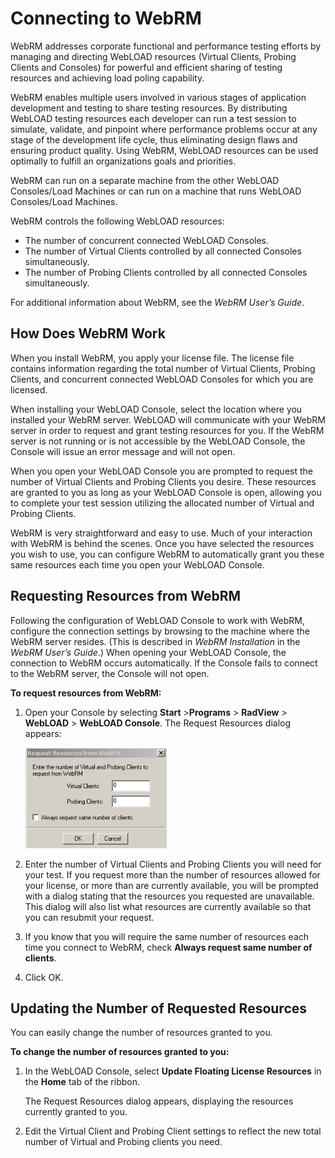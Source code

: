 ﻿# Connecting to WebRM

WebRM addresses corporate functional and performance testing efforts by managing and directing WebLOAD resources (Virtual Clients, Probing Clients and Consoles) for powerful and efficient sharing of testing resources and achieving load poling capability.

WebRM enables multiple users involved in various stages of application development and testing to share testing resources. By distributing WebLOAD testing resources each developer can run a test session to simulate, validate, and pinpoint where performance problems occur at any stage of the development life cycle, thus eliminating design flaws and ensuring product quality. Using WebRM, WebLOAD resources can be used optimally to fulfill an organizations goals and priorities.

WebRM can run on a separate machine from the other WebLOAD Consoles/Load Machines or can run on a machine that runs WebLOAD Consoles/Load Machines.

WebRM controls the following WebLOAD resources:

- The number of concurrent connected WebLOAD Consoles.
- The number of Virtual Clients controlled by all connected Consoles simultaneously.
- The number of Probing Clients controlled by all connected Consoles simultaneously.

For additional information about WebRM, see the *WebRM User’s Guide*.





## How Does WebRM Work

When you install WebRM, you apply your license file. The license file contains information regarding the total number of Virtual Clients, Probing Clients, and concurrent connected WebLOAD Consoles for which you are licensed.

When installing your WebLOAD Console, select the location where you installed your WebRM server. WebLOAD will communicate with your WebRM server in order to request and grant testing resources for you. If the WebRM server is not running or is not accessible by the WebLOAD Console, the Console will issue an error message and will not open.

When you open your WebLOAD Console you are prompted to request the number of Virtual Clients and Probing Clients you desire. These resources are granted to you as long as your WebLOAD Console is open, allowing you to complete your test session utilizing the allocated number of Virtual and Probing Clients.

WebRM is very straightforward and easy to use. Much of your interaction with WebRM is behind the scenes. Once you have selected the resources you wish to use, you can configure WebRM to automatically grant you these same resources each time you open your WebLOAD Console.



## Requesting Resources from WebRM

Following the configuration of WebLOAD Console to work with WebRM, configure the connection settings by browsing to the machine where the WebRM server resides. (This is described in *WebRM Installation* in the *WebRM User’s Guide*.) When opening your WebLOAD Console, the connection to WebRM occurs automatically. If the Console fails to connect to the WebRM server, the Console will not open.

**To request resources from WebRM:**

1. Open your Console by selecting **Start** >**Programs** > **RadView** > **WebLOAD** > **WebLOAD Console**. The Request Resources dialog appears:

   ![Request Resources Dialog Box](../images/console_users_guide_0125.png)

2. Enter the number of Virtual Clients and Probing Clients you will need for your test. If you request more than the number of resources allowed for your license, or more than are currently available, you will be prompted with a dialog stating that the resources you requested are unavailable. This dialog will also list what resources are currently available so that you can resubmit your request.

3. If you know that you will require the same number of resources each time you connect to WebRM, check **Always request same number of clients**.

4. Click OK.


## Updating the Number of Requested Resources

You can easily change the number of resources granted to you.

**To change the number of resources granted to you:**

1. In the WebLOAD Console, select **Update Floating License Resources** in the **Home** tab of the ribbon.

   The Request Resources dialog appears, displaying the resources currently granted to you.

1. Edit the Virtual Client and Probing Client settings to reflect the new total number of Virtual and Probing clients you need.





